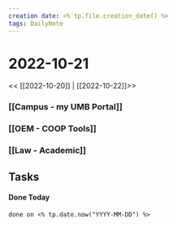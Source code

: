 ```yaml
---
creation date: <% tp.file.creation_date() %>
tags: DailyNote 
---
```


# 2022-10-21


<< [[2022-10-20]] | [[2022-10-22]]>>

### [[Campus - my UMB Portal]]


### [[OEM - COOP Tools]]


### [[Law - Academic]]


## Tasks


#### Done Today

```tasks
done on <% tp.date.now("YYYY-MM-DD") %>
```

